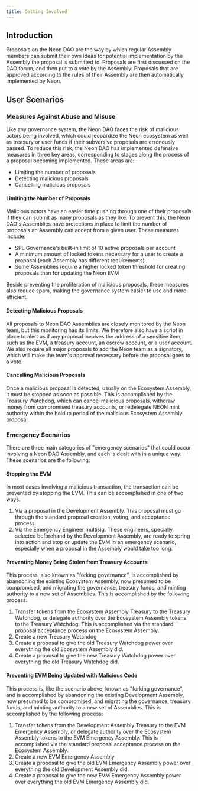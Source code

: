 ```yaml
---
title: Getting Involved
---
```


## Introduction

Proposals on the Neon DAO are the way by which regular Assembly members can submit their own ideas for potential implementation by the Assembly the proposal is submitted to. Proposals are first discussed on the DAO forum, and then put to a vote by the Assembly. Proposals that are approved according to the rules of their Assembly are then automatically implemented by Neon.

## User Scenarios

### Measures Against Abuse and Misuse

Like any governance system, the Neon DAO faces the risk of malicious actors being involved, which could jeopardize the Neon ecosystem as well as treasury or user funds if their subversive proposals are erronously passed. To reduce this risk, the Neon DAO has implemented defensive measures in three key areas, corresponding to stages along the process of a proposal becoming implemented. These areas are:

* Limiting the number of proposals
* Detecting malicious proposals
* Cancelling malicious proposals

#### Limiting the Number of Proposals
Malicious actors have an easier time pushing through one of their proposals if they can submit as many proposals as they like. To prevent this, the Neon DAO's Assemblies have protections in place to limit the number of proposals an Assembly can accept from a given user. These measures include:

* SPL Governance's built-in limit of 10 active proposals per account
* A minimum amount of locked tokens necessary for a user to create a proposal (each Assembly has different requirements)
* Some Assemblies require a higher locked token threshold for creating proposals than for updating the Neon EVM

Beside preventing the proliferation of malicious proposals, these measures also reduce spam, making the governance system easier to use and more efficient.

#### Detecting Malicious Proposals
All proposals to Neon DAO Assemblies are closely monitored by the Neon team, but this monitoring has its limits. We therefore also have a script in place to alert us if any proposal involves the address of a sensitive item, such as the EVM, a treasury account, an escrow account, or a user account. We also require all major proposals to add the Neon team as a signatory, which will make the team's approval necessary before the proposal goes to a vote.

#### Cancelling Malicious Proposals
Once a malicious proposal is detected, usually on the Ecosystem Assembly, it must be stopped as soon as possible. This is accomplished by the Treasury Watchdog, which can cancel malicious proposals, withdraw money from compromised treasury accounts, or redelegate NEON mint authority within the holdup period of the malicious Ecosystem Assembly proposal.

### Emergency Scenarios
There are three main categories of "emergency scenarios" that could occur involving a Neon DAO Assembly, and each is dealt with in a unique way. These scenarios are the following:

#### Stopping the EVM
In most cases involving a malicious transaction, the transaction can be prevented by stopping the EVM. This can be accomplished in one of two ways.

1. Via a proposal in the Development Assembly. This proposal must go through the standard proposal creation, voting, and acceptance process.
2. Via the Emergency Engineer multisig. These engineers, specially selected beforehand by the Development Assembly, are ready to spring into action and stop or update the EVM in an emergency scenario, especially when a proposal in the Assembly would take too long.

#### Preventing Money Being Stolen from Treasury Accounts
This process, also known as "forking governance", is accomplished by abandoning the existing Ecosystem Assembly, now presumed to be compromised, and migrating the governance, treasury funds, and minting authority to a new set of Assemblies. This is accomplished by the following process:

1. Transfer tokens from the Ecosystem Assembly Treasury to the Treasury Watchdog, or delegate authority over the Ecosystem Assembly tokens to the Treasury Watchdog. This is accomplished via the standard proposal acceptance process on the Ecosystem Assembly.
2. Create a new Treasury Watchdog
3. Create a proposal to give the old Treasury Watchdog power over everything the old Ecosystem Assembly did.
4. Create a proposal to give the new Treasury Watchdog power over everything the old Treasury Watchdog did.

#### Preventing EVM Being Updated with Malicious Code
This process is, like the scenario above, known as "forking governance", and is accomplished by abandoning the existing Development Assembly, now presumed to be compromised, and migrating the governance, treasury funds, and minting authority to a new set of Assemblies. This is accomplished by the following process:

1. Transfer tokens from the Development Assembly Treasury to the EVM Emergency Assembly, or delegate authority over the Ecosystem Assembly tokens to the EVM Emergency Assembly. This is accomplished via the standard proposal acceptance process on the Ecosystem Assembly.
2. Create a new EVM Emergency Assembly
3. Create a proposal to give the old EVM Emergency Assembly power over everything the old Development Assembly did.
4. Create a proposal to give the new EVM Emergency Assembly power over everything the old EVM Emergency Assembly did.
